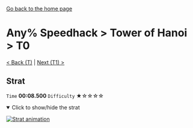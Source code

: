 [Go back to the home page](https://github.com/Doublevil/scbspeedrun)

# Any% Speedhack > Tower of Hanoi > T0

[< Back (T)](https://github.com/Doublevil/scbspeedrun/blob/main/levels/any_sh/T/T.md) | [Next (T1) >](https://github.com/Doublevil/scbspeedrun/blob/main/levels/any_sh/T/T1.md)

## Strat

`Time` **00:08.500** `Difficulty` ★☆☆☆☆
<details open>
  <summary>Click to show/hide the strat</summary>

  [![Strat animation](https://github.com/Doublevil/scbspeedrun/blob/main/media/levels/T/T0_Strat.webp)](https://github.com/Doublevil/scbspeedrun/blob/main/media/levels/T/T0_Strat.mp4?raw=true)
</details>

